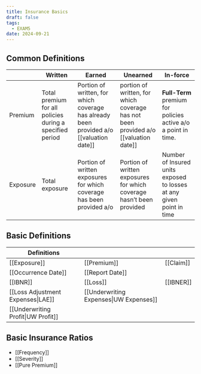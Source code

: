 ```yaml
---
title: Insurance Basics
draft: false
tags:
  - EXAM5
date: 2024-09-21
---
```

## Common Definitions

|          | Written                                                  | Earned                                                                                  | Unearned                                                                            | In-force                                                             |
| -------- | -------------------------------------------------------- | --------------------------------------------------------------------------------------- | ----------------------------------------------------------------------------------- | -------------------------------------------------------------------- |
| Premium  | Total premium for all policies during a specified period | Portion of written, for which coverage has already been provided a/o [[valuation date]] | portion of written, for which coverage has not been provided a/o [[valuation date]] | **Full-Term** premium for policies active a/o a point in time.       |
| Exposure | Total exposure                                           | Portion of written exposures for which coverage has been provided a/o                   | Portion of written exposures for which coverage hasn’t been provided                | Number of Insured units exposed to losses at any given point in time |
## Basic Definitions

| Definitions                        |                                        |           |
| ---------------------------------- | -------------------------------------- | --------- |
| [[Exposure]]                       | [[Premium]]                            | [[Claim]] |
| [[Occurrence Date]]                | [[Report Date]]                        |           |
| [[IBNR]]                           | [[Loss]]                               | [[IBNER]] |
| [[Loss Adjustment Expenses\|LAE]]  | [[Underwriting Expenses\|UW Expenses]] |           |
| [[Underwriting Profit\|UW Profit]] |                                        |           |
## Basic Insurance Ratios

- [[Frequency]]
- [[Severity]]
- [[Pure Premium]]